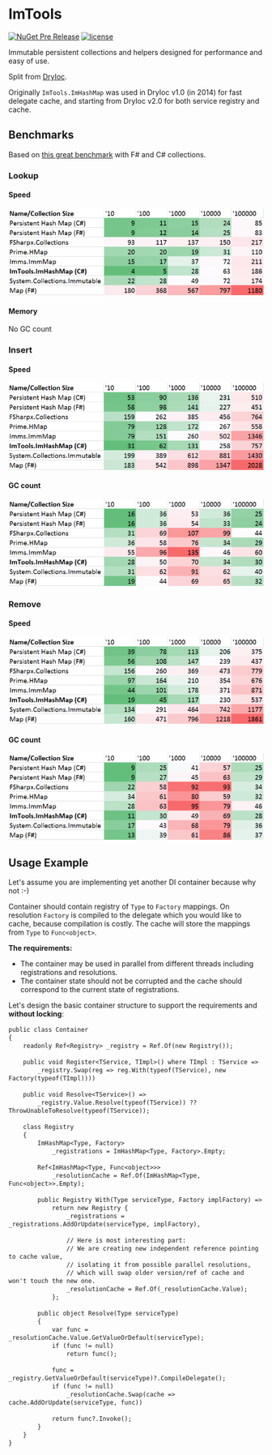 # ImTools

[![NuGet Pre Release](https://img.shields.io/nuget/vpre/ImTools.svg)](https://www.nuget.org/packages/ImTools/1.0.0-preview-03)
[![license](https://img.shields.io/github/license/dadhi/ImTools.svg)](http://opensource.org/licenses/MIT)

Immutable persistent collections and helpers designed for performance and easy of use.

Split from [DryIoc](https://bitbucket.org/dadhi/dryioc). 

Originally `ImTools.ImHashMap` was used in DryIoc v1.0 (in 2014) for fast delegate cache, and starting from DryIoc v2.0 for both service registry and cache.


## Benchmarks

Based on [this great benchmark](https://gist.github.com/mrange/d6e7415113ebfa52ccb660f4ce534dd4) with F# and C# collections.

### Lookup

#### Speed

![Lookup Speed](BenchmarkResults/perf_Lookup.png)

#### Memory

No GC count


### Insert

#### Speed

![Insert Speed](BenchmarkResults/perf_Insert.png)

#### GC count

![GC Counts](BenchmarkResults/cc_Insert.png)


### Remove

#### Speed

![Insert Speed](BenchmarkResults/perf_Remove.png)

#### GC count

![GC Counts](BenchmarkResults/cc_Remove.png)


## Usage Example

Let's assume you are implementing yet another DI container because why not :-)

Container should contain registry of `Type` to `Factory` mappings. 
On resolution `Factory` is compiled to the delegate which you would like to cache, because compilation is costly. 
The cache will store the mappings from `Type` to `Func<object>`.

__The requirements:__

- The container may be used in parallel from different threads including registrations and resolutions. 
- The container state should not be corrupted and the cache should correspond to the current state of registrations.

Let's design the basic container structure to support the requirements and __without locking__:

    public class Container
    {
        readonly Ref<Registry> _registry = Ref.Of(new Registry());

        public void Register<TService, TImpl>() where TImpl : TService =>
            _registry.Swap(reg => reg.With(typeof(TService), new Factory(typeof(TImpl))))

        public void Resolve<TService>() =>
            _registry.Value.Resolve(typeof(TService)) ?? ThrowUnableToResolve(typeof(TService));

        class Registry 
        {
            ImHashMap<Type, Factory> 
                _registrations = ImHashMap<Type, Factory>.Empty;

            Ref<ImHashMap<Type, Func<object>>> 
                _resolutionCache = Ref.Of(ImHashMap<Type, Func<object>>.Empty);

            public Registry With(Type serviceType, Factory implFactory) =>
                return new Registry {
                    _registrations = _registrations.AddOrUpdate(serviceType, implFactory),
                    
                    // Here is most interesting part:
                    // We are creating new independent reference pointing to cache value,
                    // isolating it from possible parallel resolutions, 
                    // which will swap older version/ref of cache and won't touch the new one.
                    _resolutionCache = Ref.Of(_resolutionCache.Value);
                };

            public object Resolve(Type serviceType)
            {
                var func = _resolutionCache.Value.GetValueOrDefault(serviceType);
                if (func != null)
                    return func();

                func = _registry.GetValueOrDefault(serviceType)?.CompileDelegate();
                if (func != null) 
                    _resolutionCache.Swap(cache => cache.AddOrUpdate(serviceType, func))

                return func?.Invoke();
            }
        }
    }
